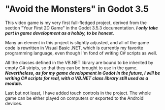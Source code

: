# "Avoid the Monsters" in Godot 3.5
This video game is my very first full-fledged project, derived from the section "Your First 2D Game" in the
Godot 3.5.3 documentation. ___I only take part in game development as a hobby, to be honest.___

Many an element in this project is slightly adjusted, and all of the game code is rewritten in Visual Basic .NET,
which is currently my favorite programming language, even though I'm fond of writing C# scripts as well.

All the classes defined in the VB.NET library are bound to be inherited by empty C# stripts, so that they can be
brought to use in the game. ___Nevertheless, as for my game development in Godot in the future, I will be writing
C# scripts for real, with a VB.NET class library still used as a module.___

Last but not least, I have added touch controls in the project. The whole game can be either played on computers
or exported to the Android devices.
